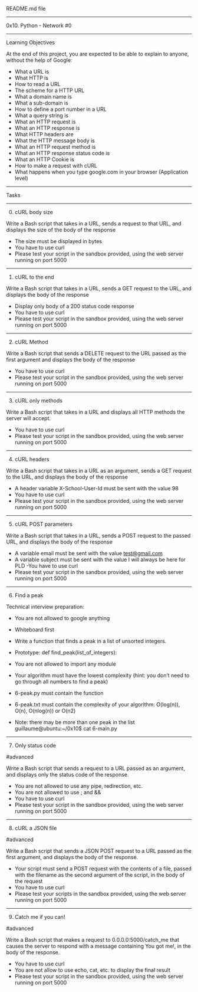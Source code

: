 README.md file
______________________________
0x10. Python - Network #0
______________________________
Learning Objectives

At the end of this project, you are expected to be able to explain to anyone, without the help of Google:

 - What a URL is
 - What HTTP is
 - How to read a URL
 - The scheme for a HTTP URL
 - What a domain name is
 - What a sub-domain is
 - How to define a port number in a URL
 - What a query string is
 - What an HTTP request is
 - What an HTTP response is
 - What HTTP headers are
 - What the HTTP message body is
 - What an HTTP request method is
 - What an HTTP response status code is
 - What an HTTP Cookie is
 - How to make a request with cURL
 - What happens when you type google.com in your browser (Application level)
________________________________________
Tasks
______________________

0. cURL body size

Write a Bash script that takes in a URL, sends a request to that URL, and displays the size of the body of the response

 - The size must be displayed in bytes
 - You have to use curl
 - Please test your script in the sandbox provided, using the web server running on port 5000

_______________________________________
   
1. cURL to the end

Write a Bash script that takes in a URL, sends a GET request to the URL, and displays the body of the response

 - Display only body of a 200 status code response
 - You have to use curl
 - Please test your script in the sandbox provided, using the web server running on port 5000
_____________________________________
   
2. cURL Method

Write a Bash script that sends a DELETE request to the URL passed as the first argument and displays the body of the response

 - You have to use curl
 - Please test your script in the sandbox provided, using the web server running on port 5000
______________________________________
   
3. cURL only methods

Write a Bash script that takes in a URL and displays all HTTP methods the server will accept.

 - You have to use curl
 - Please test your script in the sandbox provided, using the web server running on port 5000
_______________________________
   
4. cURL headers

Write a Bash script that takes in a URL as an argument, sends a GET request to the URL, and displays the body of the response

 - A header variable X-School-User-Id must be sent with the value 98
 - You have to use curl
 - Please test your script in the sandbox provided, using the web server running on port 5000
________________________________
   
5. cURL POST parameters

Write a Bash script that takes in a URL, sends a POST request to the passed URL, and displays the body of the response

 - A variable email must be sent with the value test@gmail.com
 - A variable subject must be sent with the value I will always be here for PLD
  -You have to use curl
 - Please test your script in the sandbox provided, using the web server running on port 5000
________________________
   
6. Find a peak

Technical interview preparation:

 - You are not allowed to google anything
 - Whiteboard first
 - Write a function that finds a peak in a list of unsorted integers.

 - Prototype: def find_peak(list_of_integers):
 - You are not allowed to import any module
 - Your algorithm must have the lowest complexity (hint: you don’t need to go through all numbers to find a peak)
 - 6-peak.py must contain the function
 - 6-peak.txt must contain the complexity of your algorithm: O(log(n)), O(n), O(nlog(n)) or O(n2)
 - Note: there may be more than one peak in the list
guillaume@ubuntu:~/0x10$ cat 6-main.py
____________________________
   
7. Only status code
   
#advanced

Write a Bash script that sends a request to a URL passed as an argument, and displays only the status code of the response.

 - You are not allowed to use any pipe, redirection, etc.
 - You are not allowed to use ; and &&
 - You have to use curl
 - Please test your script in the sandbox provided, using the web server running on port 5000
_____________________________
   
8. cURL a JSON file
   
#advanced

Write a Bash script that sends a JSON POST request to a URL passed as the first argument, and displays the body of the response.

 - Your script must send a POST request with the contents of a file, passed with the filename as the second argument of the script, in the body of the request
 - You have to use curl
 - Please test your scripts in the sandbox provided, using the web server running on port 5000
_____________________
   
9. Catch me if you can!
    
#advanced

Write a Bash script that makes a request to 0.0.0.0:5000/catch_me that causes the server to respond with a message containing You got me!, in the body of the response.

 - You have to use curl
 - You are not allow to use echo, cat, etc. to display the final result
 - Please test your script in the sandbox provided, using the web server running on port 5000
